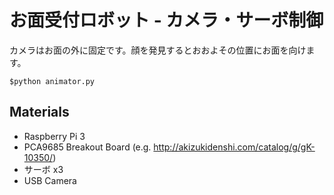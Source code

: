 # お面受付ロボット - カメラ・サーボ制御
カメラはお面の外に固定です。顔を発見するとおおよその位置にお面を向けます。


`$python animator.py`

## Materials
* Raspberry Pi 3
* PCA9685 Breakout Board (e.g. http://akizukidenshi.com/catalog/g/gK-10350/)
* サーボ x3
* USB Camera
